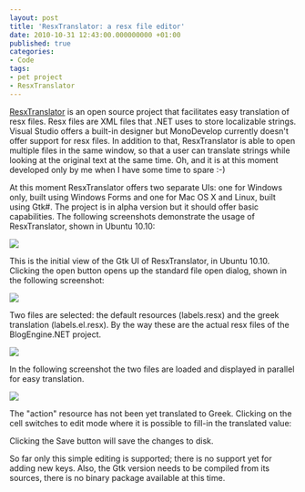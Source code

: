 ```yaml
---
layout: post
title: 'ResxTranslator: a resx file editor'
date: 2010-10-31 12:43:00.000000000 +01:00
published: true
categories:
- Code
tags:
- pet project
- ResxTranslator
---
```


<a href="https://sourceforge.net/projects/resxtranslator/" target="_blank">ResxTranslator</a> is an open source project that facilitates easy translation of resx files. Resx files are XML files that .NET uses to store localizable strings. Visual Studio offers a built-in designer but MonoDevelop currently doesn't offer support for resx files. In addition to that, ResxTranslator is able to open multiple files in the same window, so that a user can translate strings while looking at the original text at the same time. Oh, and it is at this moment developed only by me when I have some time to spare :-)<!--more-->

At this moment ResxTranslator offers two separate UIs: one for Windows only, built using Windows Forms and one for Mac OS X and Linux, built using Gtk#. The project is in alpha version but it should offer basic capabilities. The following screenshots demonstrate the usage of ResxTranslator, shown in Ubuntu 10.10:

<img src="{{ site.baseurl }}/assets/2010/resxtranslatorgtk-empty.png" />

This is the initial view of the Gtk UI of ResxTranslator, in Ubuntu 10.10. Clicking the open button opens up the standard file open dialog, shown in the following screenshot:

<img src="{{ site.baseurl }}/assets/2010/resxtranslatorgtk-two-files.png" />

Two files are selected: the default resources (labels.resx) and the greek translation (labels.el.resx). By the way these are the actual resx files of the BlogEngine.NET project.

<img src="{{ site.baseurl }}/assets/2010/resxtranslatorgtk-open-dialog.png" />

In the following screenshot the two files are loaded and displayed in parallel for easy translation.

<img src="{{ site.baseurl }}/assets/2010/resxtranslatorgtk-editing.png" />

The "action" resource has not been yet translated to Greek. Clicking on the cell switches to edit mode where it is possible to fill-in the translated value:

Clicking the Save button will save the changes to disk.

So far only this simple editing is supported; there is no support yet for adding new keys. Also, the Gtk version needs to be compiled from its sources, there is no binary package available at this time.
